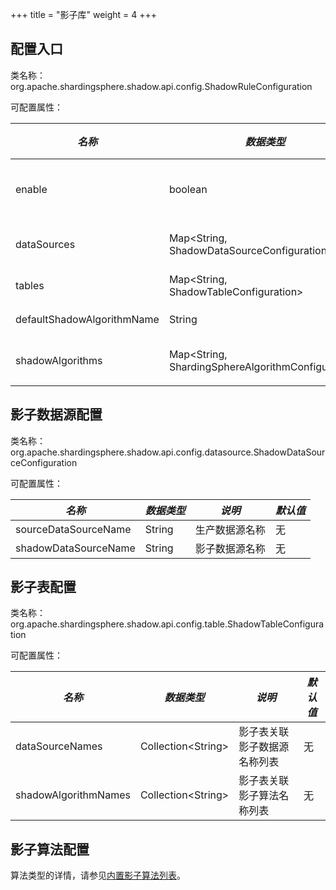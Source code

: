 +++
title = "影子库"
weight = 4
+++

## 配置入口

类名称：org.apache.shardingsphere.shadow.api.config.ShadowRuleConfiguration

可配置属性：

| *名称* | *数据类型* | *说明* | *默认值* |
| ------ | ---------- | ------ | -------- |
| enable | boolean    | 影子库功能开关。可选值：true/false |false|
| dataSources | Map\<String, ShadowDataSourceConfiguration\> | 影子数据源映射名称和配置 |无|
| tables | Map\<String, ShadowTableConfiguration\> | 影子表名称和配置 |无|
| defaultShadowAlgorithmName | String | 默认影子算法名称 | 选配项 |
| shadowAlgorithms | Map\<String, ShardingSphereAlgorithmConfiguration\> | 影子算法名称和配置 |无|

## 影子数据源配置

类名称：org.apache.shardingsphere.shadow.api.config.datasource.ShadowDataSourceConfiguration

可配置属性：

| *名称* | *数据类型* | *说明* | *默认值* |
| ------ | ---------- | ------ | -------- |
| sourceDataSourceName | String | 生产数据源名称 |无|
| shadowDataSourceName | String | 影子数据源名称 |无|

## 影子表配置

类名称：org.apache.shardingsphere.shadow.api.config.table.ShadowTableConfiguration

可配置属性：

| *名称* | *数据类型* | *说明* | *默认值* |
| ------ | ---------- | ------ | -------- |
| dataSourceNames | Collection\<String\> | 影子表关联影子数据源名称列表 |无|
| shadowAlgorithmNames | Collection\<String\> | 影子表关联影子算法名称列表 |无|

## 影子算法配置

算法类型的详情，请参见[内置影子算法列表](/cn/user-manual/shardingsphere-jdbc/configuration/built-in-algorithm/shadow)。
